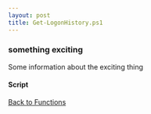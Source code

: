 ```yaml
---
layout: post
title: Get-LogonHistory.ps1
---
```


### something exciting

Some information about the exciting thing

#### Script

<script src="https://gist-it.appspot.com/github.com/BanterBoy/scripts-blog/blob/master/PowerShell/functions/activeDirectory/Get-LogonHistory.ps1"></script>

<a href="/menu/_pages/functions.html">Back to Functions</a>
